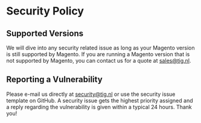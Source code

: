 # Security Policy

## Supported Versions

We will dive into any security related issue as long as your Magento version is still supported by Magento. If you are running a Magento version that is not supported by Magento, you can contact us for a quote at sales@tig.nl.

## Reporting a Vulnerability

Please e-mail us directly at security@tig.nl or use the security issue template on GitHub.
A security issue gets the highest priority assigned and a reply regarding the vulnerability is given within a typical 24 hours. Thank you!

